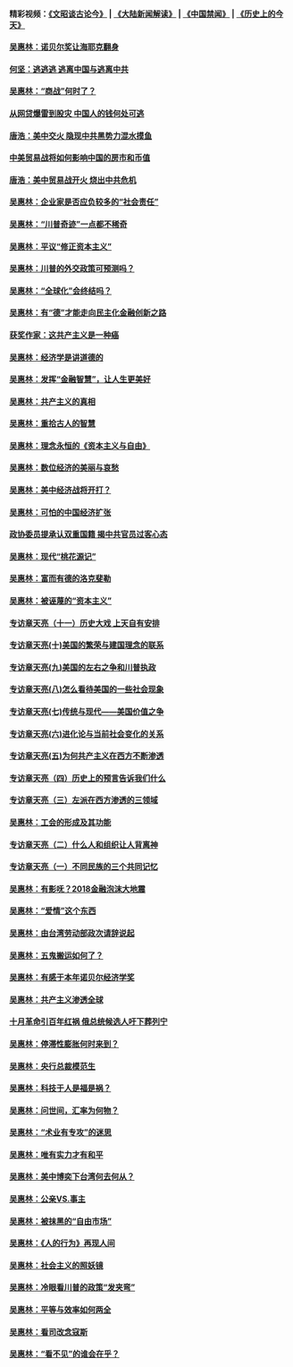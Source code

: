 #### 精彩视频：[《文昭谈古论今》](https://github.com/gfw-breaker/wenzhao/blob/master/README.md?t=12060031) | [《大陆新闻解读》](https://github.com/gfw-breaker/ntdtv-comedy/blob/master/README.md?t=12060031) | [《中国禁闻》](https://github.com/gfw-breaker/ntdtv-news/blob/master/README.md?t=12060031) | [《历史上的今天》](https://github.com/gfw-breaker/today-in-history/blob/master/README.md?t=12060031) 

#### [吴惠林：诺贝尔奖让海耶克翻身](../pages/nsc423/n10890049.md?t=12060031) 

#### [何坚：逃逃逃 逃离中国与逃离中共](../pages/nsc423/n10592891.md?t=12060031) 

#### [吴惠林：“商战”何时了？](../pages/nsc423/n10573558.md?t=12060031) 

#### [从网贷爆雷到股灾 中国人的钱何处可逃](../pages/nsc423/n10572800.md?t=12060031) 

#### [唐浩：美中交火 隐现中共黑势力混水摸鱼](../pages/nsc423/n10544040.md?t=12060031) 

#### [中美贸易战将如何影响中国的房市和币值](../pages/nsc423/n10543697.md?t=12060031) 

#### [唐浩：美中贸易战开火 烧出中共危机](../pages/nsc423/n10540126.md?t=12060031) 

#### [吴惠林：企业家是否应负较多的“社会责任”](../pages/nsc423/n10535022.md?t=12060031) 

#### [吴惠林：“川普奇迹”一点都不稀奇](../pages/nsc423/n10512808.md?t=12060031) 

#### [吴惠林：平议“修正资本主义”](../pages/nsc423/n10495724.md?t=12060031) 

#### [吴惠林：川普的外交政策可预测吗？](../pages/nsc423/n10462387.md?t=12060031) 

#### [吴惠林：“全球化”会终结吗？](../pages/nsc423/n10452838.md?t=12060031) 

#### [吴惠林：有“德”才能走向民主化金融创新之路](../pages/nsc423/n10432292.md?t=12060031) 

#### [获奖作家：这共产主义是一种癌](../pages/nsc423/n10431541.md?t=12060031) 

#### [吴惠林：经济学是讲道德的](../pages/nsc423/n10398014.md?t=12060031) 

#### [吴惠林：发挥“金融智慧”，让人生更美好](../pages/nsc423/n10375019.md?t=12060031) 

#### [吴惠林：共产主义的真相](../pages/nsc423/n10351394.md?t=12060031) 

#### [吴惠林：重拾古人的智慧](../pages/nsc423/n10337691.md?t=12060031) 

#### [吴惠林：理念永恒的《资本主义与自由》](../pages/nsc423/n10316274.md?t=12060031) 

#### [吴惠林：数位经济的美丽与哀愁](../pages/nsc423/n10292946.md?t=12060031) 

#### [吴惠林：美中经济战将开打？](../pages/nsc423/n10258825.md?t=12060031) 

#### [吴惠林：可怕的中国经济扩张](../pages/nsc423/n10219147.md?t=12060031) 

#### [政协委员提承认双重国籍 揭中共官员过客心态](../pages/nsc423/n10208809.md?t=12060031) 

#### [吴惠林：现代“桃花源记”](../pages/nsc423/n10185234.md?t=12060031) 

#### [吴惠林：富而有德的洛克斐勒](../pages/nsc423/n10142264.md?t=12060031) 

#### [吴惠林：被诬蔑的“资本主义”](../pages/nsc423/n10124816.md?t=12060031) 

#### [专访章天亮（十一）历史大戏 上天自有安排](../pages/nsc423/n10094905.md?t=12060031) 

#### [专访章天亮(十)美国的繁荣与建国理念的联系](../pages/nsc423/n10094899.md?t=12060031) 

#### [专访章天亮(九)美国的左右之争和川普执政](../pages/nsc423/n10094889.md?t=12060031) 

#### [专访章天亮(八)怎么看待美国的一些社会现象](../pages/nsc423/n10094857.md?t=12060031) 

#### [专访章天亮(七)传统与现代——美国价值之争](../pages/nsc423/n10093140.md?t=12060031) 

#### [专访章天亮(六)进化论与当前社会变化的关系](../pages/nsc423/n10092036.md?t=12060031) 

#### [专访章天亮(五)为何共产主义在西方不断渗透](../pages/nsc423/n10083620.md?t=12060031) 

#### [专访章天亮（四）历史上的预言告诉我们什么](../pages/nsc423/n10083606.md?t=12060031) 

#### [专访章天亮（三）左派在西方渗透的三领域](../pages/nsc423/n10081115.md?t=12060031) 

#### [吴惠林：工会的形成及其功能](../pages/nsc423/n10080633.md?t=12060031) 

#### [专访章天亮（二）什么人和组织让人背离神](../pages/nsc423/n10076637.md?t=12060031) 

#### [专访章天亮（一）不同民族的三个共同记忆](../pages/nsc423/n10074188.md?t=12060031) 

#### [吴惠林：有影呒？2018金融泡沫大地震](../pages/nsc423/n10040534.md?t=12060031) 

#### [吴惠林：“爱情”这个东西](../pages/nsc423/n10019423.md?t=12060031) 

#### [吴惠林：由台湾劳动部政次请辞说起](../pages/nsc423/n9979679.md?t=12060031) 

#### [吴惠林：五鬼搬运如何了？](../pages/nsc423/n9925338.md?t=12060031) 

#### [吴惠林：有感于本年诺贝尔经济学奖](../pages/nsc423/n9871883.md?t=12060031) 

#### [吴惠林：共产主义渗透全球](../pages/nsc423/n9812748.md?t=12060031) 

#### [十月革命引百年红祸 俄总统候选人吁下葬列宁](../pages/nsc423/n9810182.md?t=12060031) 

#### [吴惠林：停滞性膨胀何时来到？](../pages/nsc423/n9764136.md?t=12060031) 

#### [吴惠林：央行总裁模范生](../pages/nsc423/n9728134.md?t=12060031) 

#### [吴惠林：科技于人是福是祸？](../pages/nsc423/n9672982.md?t=12060031) 

#### [吴惠林：问世间，汇率为何物？](../pages/nsc423/n9621788.md?t=12060031) 

#### [吴惠林：“术业有专攻”的迷思](../pages/nsc423/n9580363.md?t=12060031) 

#### [吴惠林：唯有实力才有和平](../pages/nsc423/n9529599.md?t=12060031) 

#### [吴惠林：美中博奕下台湾何去何从？](../pages/nsc423/n9483598.md?t=12060031) 

#### [吴惠林：公亲VS.事主](../pages/nsc423/n9425637.md?t=12060031) 

#### [吴惠林：被抹黑的“自由市场”](../pages/nsc423/n9351545.md?t=12060031) 

#### [吴惠林：《人的行为》再现人间](../pages/nsc423/n9296339.md?t=12060031) 

#### [吴惠林：社会主义的照妖镜](../pages/nsc423/n9243460.md?t=12060031) 

#### [吴惠林：冷眼看川普的政策“发夹弯”](../pages/nsc423/n9120684.md?t=12060031) 

#### [吴惠林：平等与效率如何两全](../pages/nsc423/n9075430.md?t=12060031) 

#### [吴惠林：看司改念寇斯](../pages/nsc423/n9024915.md?t=12060031) 

#### [吴惠林：“看不见”的谁会在乎？](../pages/nsc423/n8977488.md?t=12060031) 

